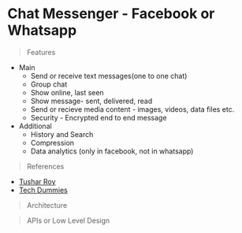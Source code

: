 # Chat Messenger - Facebook or Whatsapp
> Features
* Main
	* Send or receive text messages(one to one chat)
	* Group chat
	* Show online, last seen
	* Show message- sent, delivered, read
	* Send or recieve media content - images, videos, data files etc.
	* Security - Encrypted end to end message
* Additional
	* History and Search
	* Compression
	* Data analytics (only in facebook, not in whatsapp)
	
> References
* [Tushar Roy](https://www.youtube.com/watch?v=zKPNUMkwOJE)
* [Tech Dummies](https://www.youtube.com/watch?v=L7LtmfFYjc4)
	
> Architecture
	

> APIs or Low Level Design
